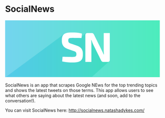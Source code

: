 # SocialNews

![SocialNews banner image](./public/images/sn-banner.png)

SocialNews is an app that scrapes Google NEws for the top trending topics and shows the latest tweets on those terms.
This app allows users to see what others are saying about the latest news (and soon, add to the conversation!).

You can visit SocialNews here: http://socialnews.natashadykes.com/


